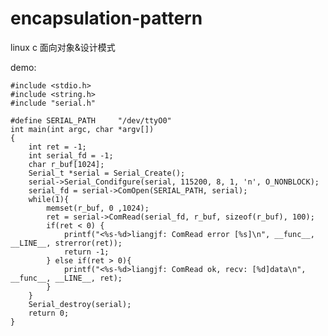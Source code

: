 # encapsulation-pattern
linux c 面向对象&amp;设计模式

demo:

	#include <stdio.h>
	#include <string.h>
	#include "serial.h"

	#define SERIAL_PATH 	"/dev/ttyO0"
	int main(int argc, char *argv[])
	{
		int ret = -1;
		int serial_fd = -1;
		char r_buf[1024];
		Serial_t *serial = Serial_Create();
		serial->Serial_Condifgure(serial, 115200, 8, 1, 'n', O_NONBLOCK);
		serial_fd = serial->ComOpen(SERIAL_PATH, serial);
		while(1){
			memset(r_buf, 0 ,1024);
			ret = serial->ComRead(serial_fd, r_buf, sizeof(r_buf), 100);
			if(ret < 0) {
				printf("<%s-%d>liangjf: ComRead error [%s]\n", __func__, __LINE__, strerror(ret));
				return -1;
			} else if(ret > 0){
				printf("<%s-%d>liangjf: ComRead ok, recv: [%d]data\n", __func__, __LINE__, ret);
			}
		}
		Serial_destroy(serial);
		return 0;
	}
